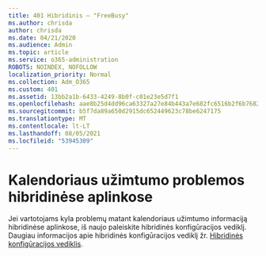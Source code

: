 ```yaml
---
title: 401 Hibridinis – "FreeBusy"
ms.author: chrisda
author: chrisda
ms.date: 04/21/2020
ms.audience: Admin
ms.topic: article
ms.service: o365-administration
ROBOTS: NOINDEX, NOFOLLOW
localization_priority: Normal
ms.collection: Adm_O365
ms.custom: 401
ms.assetid: 13bb2a1b-6433-4249-8b0f-c01e23e5d7f1
ms.openlocfilehash: aae8b25d4dd96ca63327a27e84b443a7e682fc6516b2f6b76820da6b125dc1f4
ms.sourcegitcommit: b5f7da89a650d2915dc652449623c78be6247175
ms.translationtype: MT
ms.contentlocale: lt-LT
ms.lasthandoff: 08/05/2021
ms.locfileid: "53945309"
---
```

# <a name="calendar-freebusy-issues-in-hybrid-environments"></a>Kalendoriaus užimtumo problemos hibridinėse aplinkose

Jei vartotojams kyla problemų matant kalendoriaus užimtumo informaciją hibridinėse aplinkose, iš naujo paleiskite hibridinės konfigūracijos vediklį. Daugiau informacijos apie hibridinės konfigūracijos vediklį žr. [Hibridinės konfigūracijos vediklis](https://go.microsoft.com/fwlink/p/?linkid=528149).
